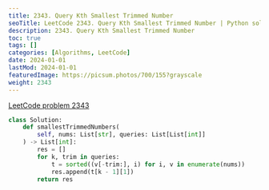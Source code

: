 ```yaml
---
title: 2343. Query Kth Smallest Trimmed Number
seoTitle: LeetCode 2343. Query Kth Smallest Trimmed Number | Python solution and explanation
description: 2343. Query Kth Smallest Trimmed Number
toc: true
tags: []
categories: [Algorithms, LeetCode]
date: 2024-01-01
lastMod: 2024-01-01
featuredImage: https://picsum.photos/700/155?grayscale
weight: 2343
---
```


[LeetCode problem 2343](https://leetcode.com/problems/query-kth-smallest-trimmed-number/)

```python
class Solution:
    def smallestTrimmedNumbers(
        self, nums: List[str], queries: List[List[int]]
    ) -> List[int]:
        res = []
        for k, trim in queries:
            t = sorted((v[-trim:], i) for i, v in enumerate(nums))
            res.append(t[k - 1][1])
        return res

```
